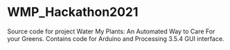 # WMP_Hackathon2021
Source code for project Water My Plants: An Automated Way to Care For your Greens. Contains code for Arduino and Processing 3.5.4 GUI interface.
